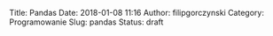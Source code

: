 Title: Pandas
Date: 2018-01-08 11:16
Author: filipgorczynski
Category: Programowanie
Slug: pandas
Status: draft


